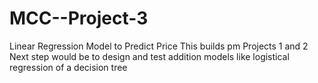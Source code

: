 # MCC--Project-3
Linear Regression Model to Predict Price
This builds pm Projects 1 and 2 
Next step would be to design and test addition models like logistical regression of a decision tree 
